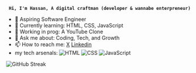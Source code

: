  **` Hi, I'm Hassan, A digital craftman (developer & wannabe enterpreneur)`**

- 🚀 Aspiring Software Engineer 
- 🌱 Currently learning: HTML, CSS, JavaScript
- 🔭 Working in prog: A YouTube Clone
- 💬 Ask me about: Coding, Tech, and Growth
- 📫 How to reach me: [X](https://x.com/HassanAmiriiii) [Linkedin](https://www.linkedin.com/in/hassan-amiri-7a3b53304/)
- my tech arsenals:
 ![HTML](https://img.shields.io/badge/-HTML-orange)
![CSS](https://img.shields.io/badge/-CSS-blue)
![JavaScript](https://img.shields.io/badge/-JavaScript-yellow)

 ![GitHub Streak](https://github-readme-streak-stats.herokuapp.com/?user=HassanAmirii&theme=radical) 







